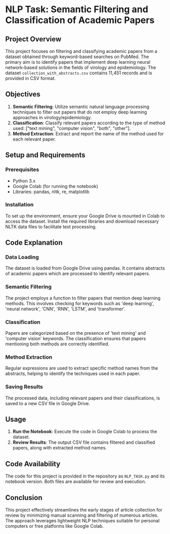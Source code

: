 # NLP Task: Semantic Filtering and Classification of Academic Papers

## Project Overview

This project focuses on filtering and classifying academic papers from a dataset obtained through keyword-based searches on PubMed. The primary aim is to identify papers that implement deep learning neural network-based solutions in the fields of virology and epidemiology. The dataset `collection_with_abstracts.csv` contains 11,451 records and is provided in CSV format.

## Objectives

1. **Semantic Filtering**: Utilize semantic natural language processing techniques to filter out papers that do not employ deep learning approaches in virology/epidemiology.
2. **Classification**: Classify relevant papers according to the type of method used: ["text mining", "computer vision", "both", "other"].
3. **Method Extraction**: Extract and report the name of the method used for each relevant paper.

## Setup and Requirements

### Prerequisites

- Python 3.x
- Google Colab (for running the notebook)
- Libraries: pandas, nltk, re, matplotlib

### Installation

To set up the environment, ensure your Google Drive is mounted in Colab to access the dataset. Install the required libraries and download necessary NLTK data files to facilitate text processing.

## Code Explanation

### Data Loading

The dataset is loaded from Google Drive using pandas. It contains abstracts of academic papers which are processed to identify relevant papers.

### Semantic Filtering

The project employs a function to filter papers that mention deep learning methods. This involves checking for keywords such as 'deep learning', 'neural network', 'CNN', 'RNN', 'LSTM', and 'transformer'.

### Classification

Papers are categorized based on the presence of 'text mining' and 'computer vision' keywords. The classification ensures that papers mentioning both methods are correctly identified.

### Method Extraction

Regular expressions are used to extract specific method names from the abstracts, helping to identify the techniques used in each paper.

### Saving Results

The processed data, including relevant papers and their classifications, is saved to a new CSV file in Google Drive.

## Usage

1. **Run the Notebook**: Execute the code in Google Colab to process the dataset.
2. **Review Results**: The output CSV file contains filtered and classified papers, along with extracted method names.

## Code Availability

The code for this project is provided in the repository as `NLP_TASK.py` and its notebook version. Both files are available for review and execution.

## Conclusion

This project effectively streamlines the early stages of article collection for review by minimizing manual scanning and filtering of numerous articles. The approach leverages lightweight NLP techniques suitable for personal computers or free platforms like Google Colab.
